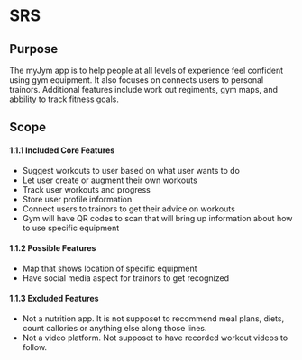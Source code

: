 # SRS
## Purpose
The myJym app is to help people at all levels of experience feel confident using gym equipment.  It also focuses on connects users to personal trainors.  Additional features include work out regiments, gym maps, and abbility to track fitness goals.

## Scope
#### 1.1.1 Included Core Features
- Suggest workouts to user based on what user wants to do
- Let user create or augment their own workouts
- Track user workouts and progress
- Store user profile information
- Connect users to trainors to get their advice on workouts
- Gym will have QR codes to scan that will bring up information about how to use specific equipment

#### 1.1.2 Possible Features
- Map that shows location of specific equipment
- Have social media aspect for trainors to get recognized

#### 1.1.3 Excluded Features
- Not a nutrition app. It is not supposet to recommend meal plans, diets, count callories or anything else along those lines.
- Not a video platform. Not supposet to have recorded workout videos to follow.